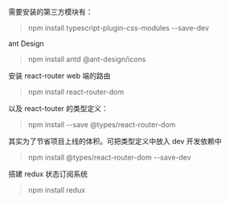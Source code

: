 需要安装的第三方模块有：

> npm install typescript-plugin-css-modules --save-dev

ant Design

> npm install antd @ant-design/icons

安装 react-router web 端的路由

> npm install react-router-dom

以及 react-touter 的类型定义：

> npm install --save @types/react-router-dom

其实为了节省项目上线的体积。可把类型定义中放入 dev 开发依赖中

> npm install @types/react-router-dom --save-dev

搭建 redux 状态订阅系统

> npm install redux
